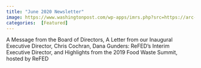 ```yaml
---
title: "June 2020 Newsletter"
image: https://www.washingtonpost.com/wp-apps/imrs.php?src=https://arc-anglerfish-washpost-prod-washpost.s3.amazonaws.com/public/NFOJ7HCOWQI6VFT34B2NGAWH2Q.jpg&w=916
categories:  [Featured]
---
```

A Message from the Board of Directors, A Letter from our Inaugural Executive Director, Chris Cochran, Dana Gunders: ReFED’s Interim Executive Director, and Highlights from the 2019 Food Waste Summit, hosted by ReFED
